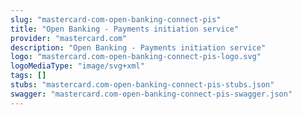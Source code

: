 ```yaml
---
slug: "mastercard-com-open-banking-connect-pis"
title: "Open Banking - Payments initiation service"
provider: "mastercard.com"
description: "Open Banking - Payments initiation service"
logo: "mastercard.com-open-banking-connect-pis-logo.svg"
logoMediaType: "image/svg+xml"
tags: []
stubs: "mastercard.com-open-banking-connect-pis-stubs.json"
swagger: "mastercard.com-open-banking-connect-pis-swagger.json"
---
```

